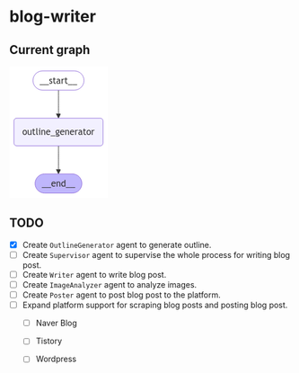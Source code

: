 # blog-writer

## Current graph

![graph](./images/graph.png)

## TODO

- [x] Create `OutlineGenerator` agent to generate outline.
- [ ] Create `Supervisor` agent to supervise the whole process for writing blog post.
- [ ] Create `Writer` agent to write blog post.
- [ ] Create `ImageAnalyzer` agent to analyze images.
- [ ] Create `Poster` agent to post blog post to the platform.
- [ ] Expand platform support for scraping blog posts and posting blog post.
    - [ ] Naver Blog
    - [ ] Tistory
    - [ ] Wordpress
 